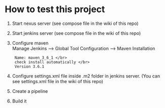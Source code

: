 # How to test this project

1. Start nexus server (see compose file in the wiki of this repo)
2. Start jenkins server (see compose file in the wiki of this repo)
3. Configure maven </br>
         Manage Jenkins --> Global Tool Configuration --> Maven Installation

        Name: maven_3_6_1 </br>
        check install automatically </br>
        Version 3.6.1
  
4. Configure settings.xml file inside .m2 folder in jenkins server. (You can see settings.xml file in the wiki of this repo)
5. Create a pipeline 
6. Build it
